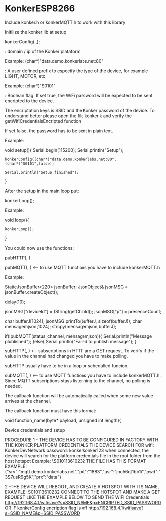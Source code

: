 # KonkerESP8266

Include konker.h or konkerMQTT.h  to work with this library

Initilize the konker lib at setup

konkerConfig(<root server>,<model prefix>,<encriptation flag>);

<root server> : domain / ip of the Konker plataform

Example: (char*)"data.demo.konkerlabs.net:80"

<model prefix>: A user defined prefix to especify the type of the device, for example LIGHT, MOTOR, etc.

Example: (char*)"S0101"

<encriptation flag>: Boolean flag.  If set true, the WiFi password will be expected to be sent encripted to the device.

The encriptation keys is SSID and the Konker password  of the device. To understand better please open the file konker.k and verify the getWifiCredentialsEncripted function

If set false, the password has to be sent in plain text.

Example:

void setup(){
    Serial.begin(115200);
    Serial.println("Setup");

    konkerConfig((char*)"data.demo.konkerlabs.net:80",(char*)"S0101",false);

    Serial.println("Setup finished");
}

After the setup in the main loop put:

konkerLoop();

Example:

void loop(){

    konkerLoop();

}


You could now use  the functions:

pubHTTP(<channel>, <message>)

pubMQTT(<channel>, <message>)  <-- to use MQTT functions you have to include konkerMQTT.h

Example:

StaticJsonBuffer<220> jsonBuffer;
JsonObject& jsonMSG = jsonBuffer.createObject();


delay(10);

jsonMSG["deviceId"] = (String)getChipId();
jsonMSG["p"] = presenceCount;

char bufferJ[1024];
jsonMSG.printTo(bufferJ, sizeof(bufferJ));
char mensagemjson[1024];
strcpy(mensagemjson,bufferJ);

if(!pubMQTT(status_channel, mensagemjson)){
    Serial.println("Message plublished");
}else{
    Serial.println("Failed to publish message");
}

subHTTP(<channel>, <callback function for this channel>)  <-- subscriptions in HTTP are a GET request. To verify if the value in the channel had changed you have to make polling.

subHTTP usually have to be in a loop or schedulled funcion.


subMQTT(<channel>, <callback function for this channel>)  <-- to use MQTT functions you have to include konkerMQTT.h. Since MQTT subscriptions stays listenning to the channel, no polling is needed.

The callback function will be automatically called when some new value arrives at the channel.

The callback function must have this format:

void function_name(byte* payload, unsigned int length){

Device credentials and setup

PROCEDURE
1 - THE DEVICE HAS TO BE CONFIGURED IN FACTORY WITH THE KONKER PLATFORM CREDENTIALS
  THE DEVICE SEARCH FOR wifi: KonkerDevNetwork  password: konkerkonker123
  when connected, the device will search for the platform credentials file in the root folder from the host hotspot Example: \S010113610232
  THE FILE HAS THIS FORMAT EXAMPLE:
    {"srv":"mqtt.demo.konkerlabs.net","prt":"1883","usr":"jnu56qt1bb1i","pwd":"3S7usR9g5K","prx":"data"}

2 -THE DEVICE WILL REBOOT, AND CREATE A HOTSPOT WITH ITS NAME, EXAMPLE: S010113610232
   CONNECT TO THE HOTSPOT AND MAKE A GET REQUEST LIKE THE EXAMPLE BELOW TO SEND THE WIFI Credentials
   http://192.168.4.1/wifisave?s=SSID_NAME&p=ENCRIPTED_SSID_PASSWORD
      OR IF konkerConfig encription flag is off
   http://192.168.4.1/wifisave?s=SSID_NAME&p=SSID_PASSWORD
